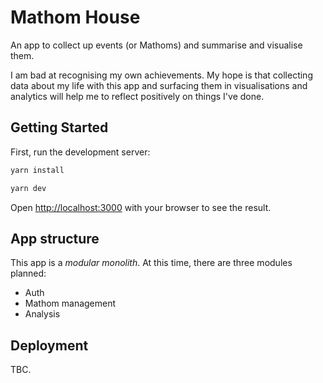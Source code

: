 # Mathom House

An app to collect up events (or Mathoms) and summarise and visualise them.

I am bad at recognising my own achievements. My hope is that collecting data about my life with this app and
surfacing them in visualisations and analytics will help me to reflect positively on things I've done.

## Getting Started

First, run the development server:

```bash
yarn install

yarn dev
```

Open [http://localhost:3000](http://localhost:3000) with your browser to see the result.

## App structure

This app is a *modular monolith*. At this time, there are three modules planned:
* Auth
* Mathom management
* Analysis

## Deployment

TBC.
